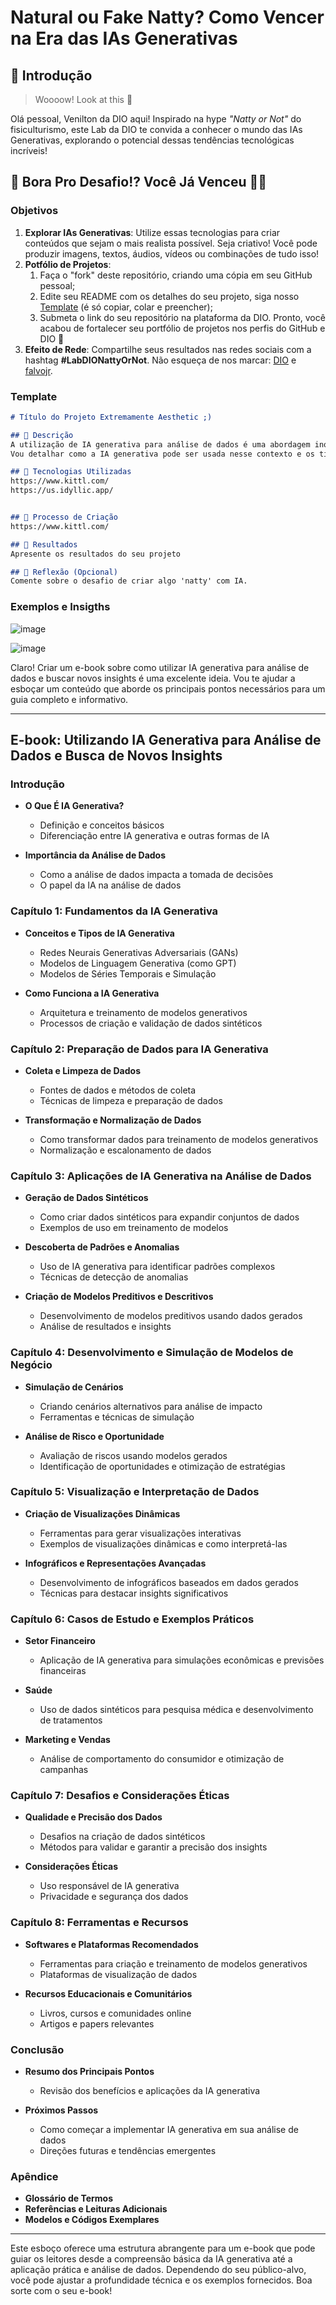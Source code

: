 # Natural ou Fake Natty? Como Vencer na Era das IAs Generativas

## 🚀 Introdução

> Woooow! Look at this 👀

Olá pessoal, Venilton da DIO aqui! Inspirado na hype _"Natty or Not"_ do fisiculturismo, este Lab da DIO te convida a conhecer o mundo das IAs Generativas, explorando o potencial dessas tendências tecnológicas incríveis!

## 🎯 Bora Pro Desafio!? Você Já Venceu 💪🤓

### Objetivos

1. **Explorar IAs Generativas**: Utilize essas tecnologias para criar conteúdos que sejam o mais realista possível. Seja criativo! Você pode produzir imagens, textos, áudios, vídeos ou combinações de tudo isso!
1. **Potfólio de Projetos**:
    1. Faça o "fork" deste repositório, criando uma cópia em seu GitHub pessoal;
    2. Edite seu README com os detalhes do seu projeto, siga nosso [Template](#template) (é só copiar, colar e preencher);
    3. Submeta o link do seu repositório na plataforma da DIO. Pronto, você acabou de fortalecer seu portfólio de projetos nos perfis do GitHub e DIO 🚀
1. **Efeito de Rede**: Compartilhe seus resultados nas redes sociais com a hashtag **#LabDIONattyOrNot**. Não esqueça de nos marcar: [DIO](https://www.linkedin.com/school/dio-makethechange) e [falvojr](https://www.linkedin.com/in/falvojr).

### Template

```markdown
# Título do Projeto Extremamente Aesthetic ;)

## 📒 Descrição
A utilização de IA generativa para análise de dados é uma abordagem inovadora que pode trazer novos insights e otimizar a maneira como interpretamos grandes volumes de informações.
Vou detalhar como a IA generativa pode ser usada nesse contexto e os tipos de insights que ela pode proporcionar

## 🤖 Tecnologias Utilizadas
https://www.kittl.com/
https://us.idyllic.app/


## 🧐 Processo de Criação
https://www.kittl.com/

## 🚀 Resultados
Apresente os resultados do seu projeto

## 💭 Reflexão (Opcional)
Comente sobre o desafio de criar algo 'natty' com IA.
```

### Exemplos e Insigths

![image](https://github.com/user-attachments/assets/a2656dea-ba34-41bb-86cc-4a388ce98eae)

![image](https://github.com/user-attachments/assets/ef065b81-2f93-422e-a9bc-9955bbadf4cf)



Claro! Criar um e-book sobre como utilizar IA generativa para análise de dados e buscar novos insights é uma excelente ideia. 
Vou te ajudar a esboçar um conteúdo que aborde os principais pontos necessários para um guia completo e informativo. 

---

## **E-book: Utilizando IA Generativa para Análise de Dados e Busca de Novos Insights**

### **Introdução**

- **O Que É IA Generativa?**
  - Definição e conceitos básicos
  - Diferenciação entre IA generativa e outras formas de IA

- **Importância da Análise de Dados**
  - Como a análise de dados impacta a tomada de decisões
  - O papel da IA na análise de dados

### **Capítulo 1: Fundamentos da IA Generativa**

- **Conceitos e Tipos de IA Generativa**
  - Redes Neurais Generativas Adversariais (GANs)
  - Modelos de Linguagem Generativa (como GPT)
  - Modelos de Séries Temporais e Simulação

- **Como Funciona a IA Generativa**
  - Arquitetura e treinamento de modelos generativos
  - Processos de criação e validação de dados sintéticos

### **Capítulo 2: Preparação de Dados para IA Generativa**

- **Coleta e Limpeza de Dados**
  - Fontes de dados e métodos de coleta
  - Técnicas de limpeza e preparação de dados

- **Transformação e Normalização de Dados**
  - Como transformar dados para treinamento de modelos generativos
  - Normalização e escalonamento de dados

### **Capítulo 3: Aplicações de IA Generativa na Análise de Dados**

- **Geração de Dados Sintéticos**
  - Como criar dados sintéticos para expandir conjuntos de dados
  - Exemplos de uso em treinamento de modelos

- **Descoberta de Padrões e Anomalias**
  - Uso de IA generativa para identificar padrões complexos
  - Técnicas de detecção de anomalias

- **Criação de Modelos Preditivos e Descritivos**
  - Desenvolvimento de modelos preditivos usando dados gerados
  - Análise de resultados e insights

### **Capítulo 4: Desenvolvimento e Simulação de Modelos de Negócio**

- **Simulação de Cenários**
  - Criando cenários alternativos para análise de impacto
  - Ferramentas e técnicas de simulação

- **Análise de Risco e Oportunidade**
  - Avaliação de riscos usando modelos gerados
  - Identificação de oportunidades e otimização de estratégias

### **Capítulo 5: Visualização e Interpretação de Dados**

- **Criação de Visualizações Dinâmicas**
  - Ferramentas para gerar visualizações interativas
  - Exemplos de visualizações dinâmicas e como interpretá-las

- **Infográficos e Representações Avançadas**
  - Desenvolvimento de infográficos baseados em dados gerados
  - Técnicas para destacar insights significativos

### **Capítulo 6: Casos de Estudo e Exemplos Práticos**

- **Setor Financeiro**
  - Aplicação de IA generativa para simulações econômicas e previsões financeiras

- **Saúde**
  - Uso de dados sintéticos para pesquisa médica e desenvolvimento de tratamentos

- **Marketing e Vendas**
  - Análise de comportamento do consumidor e otimização de campanhas

### **Capítulo 7: Desafios e Considerações Éticas**

- **Qualidade e Precisão dos Dados**
  - Desafios na criação de dados sintéticos
  - Métodos para validar e garantir a precisão dos insights

- **Considerações Éticas**
  - Uso responsável de IA generativa
  - Privacidade e segurança dos dados

### **Capítulo 8: Ferramentas e Recursos**

- **Softwares e Plataformas Recomendados**
  - Ferramentas para criação e treinamento de modelos generativos
  - Plataformas de visualização de dados

- **Recursos Educacionais e Comunitários**
  - Livros, cursos e comunidades online
  - Artigos e papers relevantes

### **Conclusão**

- **Resumo dos Principais Pontos**
  - Revisão dos benefícios e aplicações da IA generativa

- **Próximos Passos**
  - Como começar a implementar IA generativa em sua análise de dados
  - Direções futuras e tendências emergentes

### **Apêndice**

- **Glossário de Termos**
- **Referências e Leituras Adicionais**
- **Modelos e Códigos Exemplares**

---

Este esboço oferece uma estrutura abrangente para um e-book que pode guiar os leitores desde a compreensão básica da IA generativa até a aplicação prática e análise de dados. Dependendo do seu público-alvo, você pode ajustar a profundidade técnica e os exemplos fornecidos. Boa sorte com o seu e-book!



